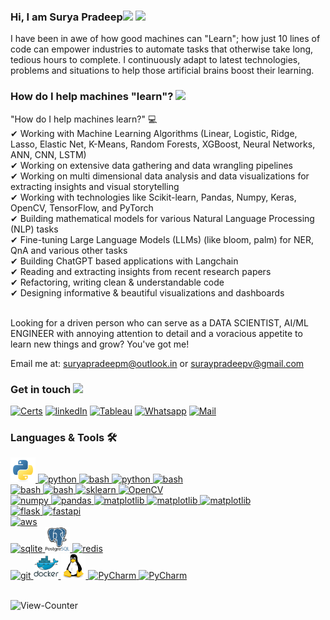 ### Hi, I am Surya Pradeep<img target="_blank" src="https://i.imgur.com/zj8ZWgr.png" height = "30.7"/>  <img target = "_blank" src="https://i.imgur.com/wtDYgOj.gif" height = "28.7">

I have been in awe of how good machines can "Learn"; how just 10 lines of code can empower industries to automate tasks that otherwise take long, tedious hours to complete. I continuously adapt to latest technologies, problems and situations to help those artificial brains boost their learning.

### How do I help machines "learn"? <img target="_blank" src="https://i.imgur.com/tTJgCkz.png" height = "30.7"/>

"How do I help machines learn?" 💻 <br>
✔ Working with Machine Learning Algorithms (Linear, Logistic, Ridge, Lasso, Elastic Net, K-Means, Random Forests, XGBoost, Neural Networks, ANN, CNN, LSTM)<br>
✔ Working on extensive data gathering and data wrangling pipelines<br>
✔ Working on multi dimensional data analysis and data visualizations for extracting  insights and visual storytelling<br>
✔ Working with technologies like Scikit-learn, Pandas, Numpy, Keras, OpenCV,  TensorFlow, and PyTorch<br>
✔ Building mathematical models for various Natural Language Processing (NLP) tasks<br>
✔ Fine-tuning Large Language Models (LLMs) (like bloom, palm) for NER, QnA and various other tasks<br>
✔ Building ChatGPT based applications with Langchain<br>
✔ Reading and extracting insights from recent research papers<br>
✔ Refactoring, writing clean & understandable code<br>
✔ Designing informative & beautiful visualizations and dashboards<br>
<br>
<!--

<img target="_blank" src="https://i.imgur.com/UqXfMdN.png" width = "17"/> Working with Machine Learning Algorithms (Linear, Logistic, Ridge, Lasso, KMeans, Random Forests, XGBoost, Neural Networks,... ).<br>
<img target="_blank" src="https://i.imgur.com/UqXfMdN.png" width = "17"/> Working on data gathering pipelines.<br>
<img target="_blank" src="https://i.imgur.com/UqXfMdN.png" width = "17"/> Working with technologies like Scikit-learn, Pandas, Numpy, Keras, OpenCV, TensorFlow, and Torch.<br>
<img target="_blank" src="https://i.imgur.com/UqXfMdN.png" width = "17"/> Building mathematical models for Natural Language Processing (NLP) tasks.<br>
<img target="_blank" src="https://i.imgur.com/UqXfMdN.png" width = "17"/> Reading and extracting insights from recent research papers.<br>
<img target="_blank" src="https://i.imgur.com/UqXfMdN.png" width = "17"/> Writing clean & understandable code.<br>
<img target="_blank" src="https://i.imgur.com/UqXfMdN.png" width = "17"/> Designing informative & beautiful visualizations from the data.<br>

-->
Looking for a driven person who can serve as a DATA SCIENTIST, AI/ML ENGINEER with annoying attention to detail and a voracious appetite to learn new things and grow? You've got me!

Email me at: suryapradeepm@outlook.in or suraypradeepv@gmail.com


### Get in touch <img target="_blank" src="https://i.imgur.com/y6gRBGy.png" height = "30.7"/>
[<img target="_blank" src="https://i.imgur.com/lmPxzx3.png" alt = "Certs" height = "52"/>](https://github.com/SuryaPradeepM/Certificates) 
[<img target="_blank" src="https://i.imgur.com/720hQFC.png" alt = "linkedIn" height = "52"/>](https://www.linkedin.com/in/SuryaPradeepM/) 
[<img target="_blank" src="https://i.imgur.com/uT97BmS.png" alt = "Tableau" height = "52"/>](https://public.tableau.com/profile/suryapradeepm/)
[<img target="_blank" src="https://i.imgur.com/tQ2Utey.png" alt = "Whatsapp" height = "52"/>](https://wa.me/917982851542) 
[<img target="_blank" src="https://i.imgur.com/ewkyNiB.png" alt = "Mail" height = "52"/>](mailto:suryapradeepv@gmail.com) 
<!-- [<img target="_blank" src="https://i.imgur.com/2Au7u9o.png" alt = "Medium" height = "52"/>](https://medium.com/@suryapradeep) -->



<h3 align="left">Languages & Tools 🛠️</h3>
<p align="left">
    <a href="https://www.python.org" target="_blank">
        <img src="https://raw.githubusercontent.com/devicons/devicon/master/icons/python/python-original.svg" alt="python" width="40" height="40"/>
    </a>
    <a href="https://cran.r-project.org/" target="_blank">
          <img src="https://www.vectorlogo.zone/logos/r-project/r-project-official.svg" alt="python" width="40" height="40"/>
    </a>
<!--     <a href="https://www.java.com/en/" target="_blank">
        <img src="https://www.vectorlogo.zone/logos/java/java-icon.svg" alt="bash" width="40" height="40"/>
    </a> -->
    <a href="https://www.gnu.org/software/bash/" target="_blank">
        <img src="https://i.imgur.com/CAdIElH.png" alt="bash" width="40" height="40"/>
    </a>
    <a href="" target="_blank">
          <img src="https://i.imgur.com/0A2hMIJ.png" alt="python" width="40" height="40"/>
    </a>
    <a href="https://www.ni.com/en/shop/labview.html" target="_blank">
        <img src="https://www.vectorlogo.zone/logos/ni_labview/ni_labview-icon.svg" alt="bash" width="40" height="40"/>
    </a>
    <br/>
    <a href="https://pytorch.org/" target="_blank">
        <img src="https://www.vectorlogo.zone/logos/pytorch/pytorch-icon.svg" alt="bash" width="40" height="40"/>
    </a>
    <a href="https://www.tensorflow.org" target="_blank">
        <img src="https://www.vectorlogo.zone/logos/tensorflow/tensorflow-icon.svg" alt="bash" width="40" height="40"/>
    </a>
    <a href="https://scikit-learn.org/" target="_blank">
        <img src="https://upload.wikimedia.org/wikipedia/commons/0/05/Scikit_learn_logo_small.svg" alt="sklearn" width="40" height="40"/>
    </a>
    <a href="https://docs.opencv.org/4.x/" target="_blank">
        <img src="https://vectorlogo.zone/logos/opencv/opencv-icon.svg" alt="OpenCV" width="40" height="40"/>
    </a>
    <br/>
    <a href="https://numpy.org/" target="_blank">
        <img src="https://cdn.worldvectorlogo.com/logos/numpy-1.svg" alt="numpy" width="40" height="40"/>
    </a>
    <a href="https://pandas.pydata.org/" target="_blank">
        <img src="https://pandas.pydata.org/static/img/pandas_mark.svg" alt="pandas" width="40" height="40"/>
    </a>
    <a href="https://matplotlib.org/" target="_blank">
        <img src="https://upload.wikimedia.org/wikipedia/commons/8/84/Matplotlib_icon.svg" alt="matplotlib" width="40" height="40"/>
    </a>
    <a href="https://www.dask.org/" target="_blank">
        <img src="https://www.vectorlogo.zone/logos/dask/dask-icon.svg" alt="matplotlib" width="40" height="40"/>
    </a>
    <a href="https://plotly.com/" target="_blank">
        <img src="https://www.vectorlogo.zone/logos/plot_ly/plot_ly-icon.svg" alt="matplotlib" width="40" height="40"/>
    </a>
<!--     <a href="https://spark.apache.org/docs/latest/api/python/" target="_blank">
        <img src="https://www.vectorlogo.zone/logos/apache_spark/apache_spark-icon.svg" alt="pyspark" width="40" height="40"/>
    </a>
    <a href="https://airflow.apache.org/" target="_blank">
        <img src="https://www.svgrepo.com/show/353380/airflow.svg" alt="airflow" width="40" height="40"/>
    </a>
    <a href="https://kafka.apache.org/" target="_blank">
        <img src="https://www.vectorlogo.zone/logos/apache_kafka/apache_kafka-icon.svg" alt="kafka" width="40" height="40"/>
    </a> -->
    <br/>
<!--     <a href="https://www.djangoproject.com/" target="_blank">
        <img src="https://cdn.worldvectorlogo.com/logos/django.svg" alt="django" width="40" height="40"/>
    </a> -->
    <a href="https://flask.palletsprojects.com/en/2.3.x/" target="_blank">
        <img src="https://cdn.worldvectorlogo.com/logos/flask.svg" alt="flask" width="40" height="40"/>
    </a>
    <a href="https://fastapi.tiangolo.com/lo/" target="_blank">
        <img src="https://cdn.worldvectorlogo.com/logos/fastapi-1.svg" alt="fastapi" width="40" height="40"/>
    </a>
    <br/>
<!--     <a href="https://cloud.google.com" target="_blank">
        <img src="https://www.vectorlogo.zone/logos/google_cloud/google_cloud-icon.svg" alt="gcp" width="40" height="40"/>
    </a> -->
    <a href="https://aws.amazon.com/" target="_blank">
        <img src="https://cdn.worldvectorlogo.com/logos/amazon-web-services-2.svg" alt="aws" width="40" height="40"/>
    </a>
    <br/>
    <a href="https://www.sqlite.org/index.html" target="_blank">
        <img src="https://www.vectorlogo.zone/logos/sqlite/sqlite-icon.svg" alt="sqlite" width="40" height="40"/>
    </a>
    <a href="https://www.postgresql.org" target="_blank">
        <img src="https://raw.githubusercontent.com/devicons/devicon/master/icons/postgresql/postgresql-original-wordmark.svg" alt="postgresql" width="40" height="40"/>
    </a>
    <a href="https://redis.io/" target="_blank">
        <img src="https://www.vectorlogo.zone/logos/redis/redis-icon.svg" alt="redis" width="40" height="40"/>
    </a>
    <br/>
    <a href="https://git-scm.com/" target="_blank">
        <img src="https://www.vectorlogo.zone/logos/git-scm/git-scm-icon.svg" alt="git" width="40" height="40"/>
    </a>
    <a href="https://www.docker.com/" target="_blank">
        <img src="https://raw.githubusercontent.com/devicons/devicon/master/icons/docker/docker-original-wordmark.svg" alt="docker" width="40" height="40"/>
    </a>
    <a href="https://www.linux.org/" target="_blank">
        <img src="https://raw.githubusercontent.com/devicons/devicon/master/icons/linux/linux-original.svg" alt="linux" width="40" height="40"/>
    </a>
    <a href="https://www.jetbrains.com/pycharm/" target="_blank">
        <img src="https://upload.wikimedia.org/wikipedia/commons/1/1d/PyCharm_Icon.svg" alt="PyCharm" width="40" height="40"/>
    </a>
    <a href="https://code.visualstudio.com/" target="_blank">
        <img src="https://www.vectorlogo.zone/logos/visualstudio_code/visualstudio_code-icon.svg" alt="PyCharm" width="40" height="40"/>
    </a>
<!--     <a href="https://postman.com" target="_blank">
        <img src="https://www.vectorlogo.zone/logos/getpostman/getpostman-icon.svg" alt="postman" width="40" height="40"/>
    </a> -->
</p>
<br/>

<!--
### Check-In Stats <img target="_blank" src="https://imgur.com/Hw72WqE.png" height = "30.7"/>
[![Github Stats](https://github-readme-stats.vercel.app/api?username=SuryaPradeepM&show_icons=true&theme=radical&hide_border=True)](https://github.com/SuryaPradeepM)

### My Skills <img target="_blank" src="https://i.imgur.com/tI830Gv.png" height = "30.7"/>
#### Programming Languages
![Python](https://img.shields.io/badge/python-3670A0?style=for-the-badge&logo=python&logoColor=ffdd54)
![R](https://img.shields.io/badge/r-%23276DC3.svg?style=for-the-badge&logo=r&logoColor=white)
![MySQL](https://img.shields.io/badge/mysql-%2300f.svg?style=for-the-badge&logo=mysql&logoColor=white)
![C++](https://img.shields.io/badge/c++-%2300599C.svg?style=for-the-badge&logo=c%2B%2B&logoColor=white)
<!--![HTML](https://img.shields.io/badge/HTML5-E34F26.svg?style=flat-square&logo=HTML5&logoColor=white) -->
<!--
#### Tools and Frameworks
![Transformers](https://img.shields.io/badge/-Transformers-3178C6?style=flat-square&logo=huggingface&logoColor=ffffff)
![PyTorch](https://img.shields.io/badge/-PyTorch-EE4C2C?style=flat-square&logo=pytorch&logoColor=ffffff)
![Keras](https://img.shields.io/badge/-Keras-D00000?style=flat-square&logo=keras&logoColor=ffffff)
![TensorFlow](https://img.shields.io/badge/-TensorFlow-FF6F00?style=flat-square&logo=tensorflow&logoColor=ffffff)
![spaCy](https://img.shields.io/badge/spaCy-09A3D5.svg?style=flat-square&logo=spaCy&logoColor=ffffff)
![Elasticsearch](https://img.shields.io/badge/-Elasticsearch-005571?style=flat-square&logo=elasticsearch&logoColor=ffffff)
#### Databases
![PostgreSQL](https://img.shields.io/badge/-PostgreSQL-336791?style=flat-square&logo=postgresql&logoColor=ffffff)
![MongoDB](https://img.shields.io/badge/MongoDB-47A248.svg?style=flat-square&logo=MongoDB&logoColor=white)
![Redis](https://img.shields.io/badge/-Redis-DC382D?style=flat-square&logo=redis&logoColor=ffffff)
#### Cloud Platforms
![AWS](https://img.shields.io/badge/-AWS-232F3E?style=flat-square&logo=amazon-aws&logoColor=ffffff)
![Azure](https://img.shields.io/badge/Microsoft%20Azure-0078D4.svg?style=flat-square&logo=Microsoft-Azure&logoColor=white)
#### Operating Systems
![Linux](https://img.shields.io/badge/-Linux-FCC624?style=flat-square&logo=linux&logoColor=ffffff)
![WIN](https://img.shields.io/badge/Windows-0078D6.svg?style=flat-square&logo=Windows&logoColor=white)
![macOS](https://img.shields.io/badge/macOS-000000.svg?style=flat-square&logo=macOS&logoColor=white)
-->

<img src="https://komarev.com/ghpvc/?username=SuryaPradeepM&label=Profile+Views&color=4CAF50&style=flat" alt="View-Counter" />
